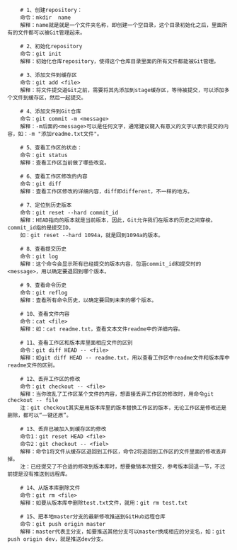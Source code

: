 
		# 1、创建repository：
		命令：mkdir  name
		解释：name就是就是一个文件夹名称，即创建一个空目录，这个目录初始化之后，里面所有的文件都可以被Git管理起来。
		
		# 2、初始化repository
		命令：git init
		解释：初始化仓库repository，使得这个仓库目录里面的所有文件都能被Git管理。
		
		# 3、添加文件到缓存区
		命令：git add <file>
		解释：将文件提交道Git之前，需要将其先添加到stage缓存区，等待被提交，可以添加多个文件到缓存区，然后一起提交。
		
		# 4、添加文件到Git仓库
		命令：git commit -m <message>
		解释：-m后面的<message>可以是任何文字，通常建议键入有意义的文字以表示提交的内容，如：-m "添加readme.txt文件"。
		
		# 5、查看工作区的状态：
		命令：git status
		解释：查看工作区当前做了哪些改变。
		
		# 6、查看工作区修改的内容
		命令：git diff
		解释：查看工作区修改的详细内容，diff即different，不一样的地方。
		
		# 7、定位到历史版本
		命令：git reset --hard commit_id
		解释：HEAD指向的版本就是当前版本，因此，Git允许我们在版本的历史之间穿梭。commit_id指的是提交ID，
		如：git reset --hard 1094a，就是回到1094a的版本。
		
		# 8、查看提交历史
		命令：git log
		解释：这个命令会显示所有已经提交的版本内容，包涵commit_id和提交时的<message>，用以确定要退回到哪个版本。
		
		# 9、查看命令历史
		命令：git reflog
		解释：查看所有命令历史，以确定要回到未来的哪个版本。
		
		# 10、查看文件内容
		命令：cat <file>
		解释：如：cat readme.txt，查看文本文件readme中的详细内容。
		
		# 11、查看工作区和版本库里面相应文件的区别
		命令：git diff HEAD -- <file>
		解释：如git diff HEAD -- readme.txt，用以查看工作区中readme文件和版本库中readme文件的区别。
		
		# 12、丢弃工作区的修改
		命令：git checkout -- <file>
		解释：当你改乱了工作区某个文件的内容，想直接丢弃工作区的修改时，用命令git checkout -- file
		注：git checkout其实是用版本库里的版本替换工作区的版本，无论工作区是修改还是删除，都可以“一键还原”。
		
		# 13、丢弃已被加入到缓存区的修改
		命令1：git reset HEAD <file>
		命令2：git checkout -- <fiel>
		解释：命令1将文件从缓存区退回到工作区，命令2将退回到工作区的文件里面的修改丢弃掉。
		注：已经提交了不合适的修改到版本库时，想要撤销本次提交，参考版本回退一节，不过前提是没有推送到远程库。
		
		# 14、从版本库删除文件
		命令：git rm <file>
		解释：如要从版本库中删除test.txt文件，就用：git rm test.txt
		
		# 15、把本地master分支的最新修改推送到GitHub远程仓库
		命令：git push origin master
		解释：master代表主分支，如要推送其他分支可以master换成相应的分支名，如：git push origin dev，就是推送dev分支。


​		
​		
​		